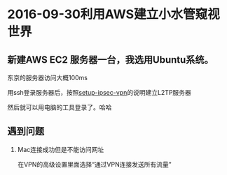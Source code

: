 # 2016-09-30利用AWS建立小水管窥视世界



## 新建AWS EC2 服务器一台，我选用Ubuntu系统。

东京的服务器访问大概100ms

用ssh登录服务器后，按照[setup-ipsec-vpn](https://github.com/hwdsl2/setup-ipsec-vpn)的说明建立L2TP服务器

然后就可以用电脑的工具登录了。哈哈



## 遇到问题

1. Mac连接成功但是不能访问网址

   在VPN的高级设置里面选择“通过VPN连接发送所有流量”